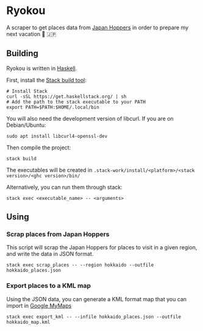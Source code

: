 # Ryokou

A scraper to get places data from [Japan Hoppers](https://www.japanhoppers.com)
in order to prepare my next vacation :japan: :jp:

## Building

Ryokou is written in [Haskell](https://www.haskell.org/).

First, install the [Stack build tool](haskellstack.org):

```
# Install Stack
curl -sSL https://get.haskellstack.org/ | sh
# Add the path to the stack executable to your PATH
export PATH=$PATH:$HOME/.local/bin
```

You will also need the development version of libcurl.
If you are on Debian/Ubuntu:
```
sudo apt install libcurl4-openssl-dev
```

Then compile the project:
```
stack build
```

The executables will be created in `.stack-work/install/<platform>/<stack version>/<ghc version>/bin/`

Alternatively, you can run them through stack:
```
stack exec <executable_name> -- <arguments>
```

## Using

###  Scrap places from Japan Hoppers

This script will scrap the Japan Hoppers for places to visit in a given region,
and write the data in JSON format.

```
stack exec scrap_places -- --region hokkaido --outfile hokkaido_places.json
```

###  Export places to a KML map

Using the JSON data, you can generate a KML format map that you can import in [Google MyMaps](https://www.google.com/maps/d)

```
stack exec export_kml -- --infile hokkaido_places.json --outfile hokkaido_map.kml
```
